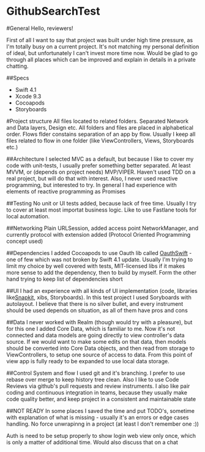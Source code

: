 # GithubSearchTest

#General
Hello, reviewers!

First of all I want to say that project was built under high time pressure, as I'm totally busy on a current project. It's not matching my personal definition of ideal, but unfortunately I can't invest more time now. Would be glad to go through all places which can be improved and explain in details in a private chatting.


##Specs
- Swift 4.1
- Xcode 9.3
- Cocoapods
- Storyboards


#Project structure
All files located to related folders. Separated Network and Data layers, Design etc. All folders and files are placed in alphabetical order. Flows flder constains separation of an app by flow. Usually I keep all files related to flow in one folder (like ViewControllers, Views, Storyboards etc.)


##Architecture
I selected MVC as a default, but because I like to cover my code with unit-tests, I usually prefer something better separated. At least MVVM, or (depends on project needs) MVP/VIPER. Haven't used TDD on a real project, but will do that with interest. Also, I never used reactive programming, but interested to try. In general I had experience with elements of reactive programming as Promises


##Testing
No unit or UI tests added, because lack of free time. Usually I try to cover at least most importat business logic. Like to use Fastlane tools for local automation.


##Networking
Plain URLSession, added access point NetworkManager, and currently protocol with extension added (Protocol Oriented Programming concept used)


##Dependencies
I added Cocoapods to use Oauth lib called [OauthSwift](https://github.com/OAuthSwift/OAuthSwift) - one of few which was not broken by Swift 4.1 update. Usually I'm trying to limit my choice by well covered with tests, MIT-licensed libs if it makes more sense to add the dependency, then to build by myself. Form the other hand trying to keep list of dependencies short


##UI
I had an experience with all kinds of UI implementation (code, libraries like[Snapkit](https://github.com/SnapKit), xibs, Storyboards). In this test project I used Soryboards with autolayout. I believe that there is no silver bullet, and every instrument should be used depends on situation, as all of them have pros and cons


##Data
I never worked with Realm (though would try with a pleasure), but for this one I added Core Data, which is familiar to me. Now it's not connected and data models are going directly to view controller's data source. If we would want to make some edits on that data, then models should be converted into Core Data objects, and then read from storage to ViewControllers, to setup one source of access to data. From this point of view app is fully ready to be expanded to use local data storage.


##Control System and flow
I used git and it's branching. I prefer to use rebase over merge to keep history tree clean. Also I like to use Code Reviews via github's pull requests and review instruments. I also like pair coding and continuous integration in teams, because they usually make code quality better, and keep project in a consistent and maintainable state


##NOT READY
In some places I saved the time and put TODO's, sometime with explanation of what is missing - usually it's an errors or edge cases handling. No force unwrapinng in a project (at least I don't remember one :))

Auth is need to be setup properly to show login web view only once, which is only a matter of additional time. Would also discuss that on a chat